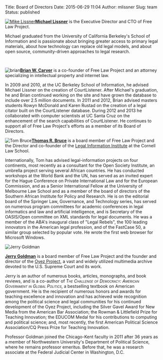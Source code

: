 Title: Board of Directors
Date: 2015-06-29 11:04
Author: mlissner
Slug: team
Status: published

[![Mike
Lissner]({filename}/images/mike-150x150.jpeg)](http://michaeljaylissner.com)**[Michael
Lissner](http://michaeljaylissner.com)** is the Executive Director and
CTO of Free Law Project.

Michael graduated from the University of California Berkeley's School of
Information and is passionate about bringing greater access to primary
legal materials, about how technology can replace old legal models, and
about open source, community-driven approaches to legal research.

 

![brian]({filename}/images/brian-150x150.jpeg)**[Brian
W. Carver](http://www.ischool.berkeley.edu/people/faculty/briancarver)**
is a co-founder of Free Law Project and an attorney specializing in
intellectual property and internet law.

In 2009 and 2010, at the UC Berkeley School of Information, he advised
Michael Lissner on the creation of CourtListener. After Michael's
graduation, he and Brian continued working on the site and have grown
the database to include over 2.5 million documents. In 2011 and 2012,
Brian advised masters students Rowyn McDonald and Karen Rustad on the
creation of a legal citator built on the CourtListener database. During
2012 and 2013 he collaborated with computer scientists at UC Santa Cruz
on the enhancement of the search capabilities of CourtListener. He
continues to support all of Free Law Project's efforts as a member of
its Board of Directors.

![Tom
Bruce]({filename}/images/tom-bruce-b-w-150x150.jpeg)**[Thomas
R. Bruce](http://www.lawschool.cornell.edu/faculty/bio.cfm?id=188)** is
a board member of Free Law Project and the Director and co-founder of
the [Legal Information Institute](http://www.law.cornell.edu/) at the
Cornell Law School.

Internationally, Tom has advised legal-information projects on four
continents, most recently as a consultant for the Open Society
Institute, an umbrella project serving several African countries. He has
conducted workshops at the World Bank and the UN, has served as an
invited expert for the Hague Conference on Private International Law and
for the European Commission, and as a Senior International Fellow at the
University of Melbourne Law School and as a member of the board of
directors of the Southern African Institute for Policy and Research. He
is on the editorial board of the Springer Law, Governance, and
Technology series, has served on numerous program committees for
academic conferences in legal informatics and law and artificial
intelligence, and is Secretary of the OASIS/Open committee on XML
standards for legal documents. He was a member of the ABA's inaugural
class of "Legal Rebels", the 100 leading innovators in the American
legal profession, and of the FastCase 50, a similar group selected by
popular vote. He wrote the first web browser for Microsoft Windows.

![Jerry
Goldman]({filename}/images/jerry-goldman-bw.jpeg)

**[Jerry
Goldman](https://www.kentlaw.iit.edu/faculty/full-time-faculty/jerry-goldman)**
is a board member of Free Law Project and the founder and director of
the [Oyez Project](http://www.oyez.org), a vast and widely utilized
multimedia archive devoted to the U.S. Supreme Court and its work.

Jerry is an author of numerous books, articles, monographs, and book
reviews, and is a co-author of *<span class="smallcaps">The Challenge of
Democracy: American Government in Global Politics</span>*, a bestselling
textbook on American government. He is the recipient of numerous honors
and awards for teaching excellence and innovation and has achieved wide
recognition among the political science and legal communities for his
continued development of the Oyez Project, including the Silver Gavel
Award for New Media from the American Bar Association; the Rowman &
Littlefield Prize for Teaching Innovation; the EDUCOM Medal for his
contributions to computing and political science; and, most recently,
the first American Political Science Association/CQ Press Prize for
Teaching Innovation.

Professor Goldman joined the Chicago-Kent faculty in 2011 after 36 years
as a member of Northwestern University's Department of Political
Science, where he remains professor emeritus. Before that, he was a
research associate at the Federal Judicial Center in Washington, D.C.

